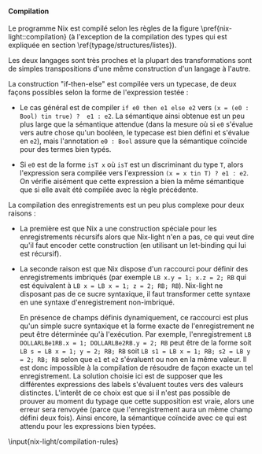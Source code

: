 #### Compilation

Le programme Nix est compilé selon les règles de la
figure \pref{nix-light::compilation} (à l'exception de la compilation des types
qui est expliquée en section \ref{typage/structures/listes}).

Les deux langages sont très proches et la plupart des transformations sont de
simples transpositions d'une même construction d'un langage à l'autre.

La construction "if-then-else" est compilée vers un typecase, de deux façons
possibles selon la forme de l'expression testée :

- Le cas général est de compiler `if e0 then e1 else e2` vers `(x = (e0 :
  Bool) tin true) ?  e1 : e2`.
  La sémantique ainsi obtenue est un peu plus large que la sémantique attendue
  (dans la mesure où si `e0` s'évalue vers autre chose qu'un booléen, le
  typecase est bien défini et s'évalue en `e2`), mais l'annotation `e0 : Bool`
  assure que la sémantique coïncide pour des termes bien typés.

- Si `e0` est de la forme `isT x` où `isT` est un discriminant du type `T`,
  alors l'expression sera compilée vers l'expression `(x = x tin T) ? e1 : e2`.
  On vérifie aisément que cette expression a bien la même sémantique que si
  elle avait été compilée avec la règle précédente.

La compilation des enregistrements est un peu plus complexe pour deux raisons :

- La première est que Nix a une construction spéciale pour les enregistrements
  récursifs alors que Nix-light n'en a pas, ce qui veut dire qu'il faut encoder
  cette construction (en utilisant un let-binding qui lui est récursif).

- La seconde raison est que Nix dispose d'un raccourci pour définir des
    enregistrements imbriqués (par exemple `LB x.y = 1; x.z = 2; RB` qui est
    équivalent à `LB x = LB x = 1; z = 2; RB; RB`).  Nix-light ne disposant pas
    de ce sucre syntaxique, il faut transformer cette syntaxe en une syntaxe
    d'enregistrement non-imbriqué.

    En présence de champs définis dynamiquement, ce raccourci est plus qu'un
    simple sucre syntaxique et la forme exacte de l'enregistrement ne peut être
    déterminée qu'à l'exécution.  Par exemple, l'enregistrement `LB
    DOLLARLBe1RB.x = 1; DOLLARLBe2RB.y = 2; RB` peut être de la forme soit `LB
    s = LB x = 1; y = 2; RB; RB` soit `LB s1 = LB x = 1; RB; s2 = LB y = 2; RB;
    RB` selon que `e1` et `e2` s'évaluent ou non en la même valeur.
    Il est donc impossible à la compilation de résoudre de façon exacte un tel
    enregistrement.
    La solution choisie ici est de supposer que les différentes expressions des
    labels s'évaluent toutes vers des valeurs distinctes.
    L'interêt de ce choix est que si il n'est pas possible de prouver au moment
    du typage que cette supposition est vraie, alors une erreur sera renvoyée
    (parce que l'enregistrement aura un même champ défini deux fois).
    Ainsi encore, la sémantique coïncide avec ce qui est attendu pour les
    expressions bien typées.

\input{nix-light/compilation-rules}

